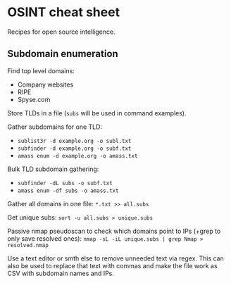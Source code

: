 # OSINT cheat sheet

Recipes for open source intelligence.

## Subdomain enumeration

Find top level domains:
* Company websites
* RIPE
* Spyse.com

Store TLDs in a file (`subs` will be used in command examples).

Gather subdomains for one TLD:
* `sublist3r -d example.org -o subl.txt`
* `subfinder -d example.org -o subf.txt`
* `amass enum -d example.org -o amass.txt`

Bulk TLD subdomain gathering:
* `subfinder -dL subs -o subf.txt`
* `amass enum -df subs -o amass.txt`

Gather all domains in one file: `*.txt >> all.subs`

Get unique subs: `sort -u all.subs > unique.subs`

Passive nmap pseudoscan to check which domains point to IPs (+grep to only save resolved ones): `nmap -sL -iL unique.subs | grep Nmap > resolved.nmap`

Use a text editor or smth else to remove unneeded text via regex. This can also be used to replace that text with commas and make the file work as CSV with subdomain names and IPs.
